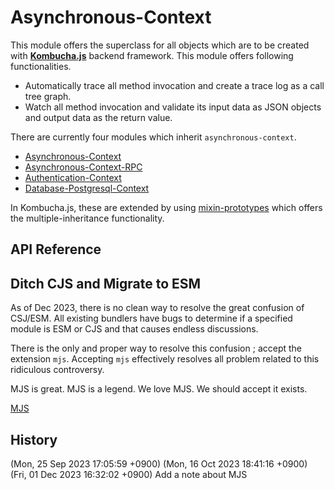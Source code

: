 
 Asynchronous-Context
=======================

This module offers the superclass for all objects which are to be created with
**[Kombucha.js][kombucha]** backend framework. This module offers following
functionalities.

- Automatically trace all method invocation and create a trace log as a call
  tree graph.
- Watch all method invocation and validate its input data as JSON objects and
  output data as the return value.

There are currently four modules which inherit `asynchronous-context`.

- [Asynchronous-Context][asynchronous-context]
- [Asynchronous-Context-RPC][asynchronous-context-rpc]
- [Authentication-Context][authentication-context]
- [Database-Postgresql-Context][database-postgresql-context]

In Kombucha.js, these are extended by using [mixin-prototypes][mixin-prototypes]
which offers the multiple-inheritance functionality.

[kombucha]:                          https://github.com/kombucha-js/
[rerenderers]:                       https://github.com/kombucha-js/react-rerenderers/
[react-rerenderers]:                 https://github.com/kombucha-js/react-rerenderers/
[asynchronous-context]:              https://github.com/kombucha-js/asynchronous-context/
[asynchronous-context-rpc]:          https://github.com/kombucha-js/asynchronous-context-rpc/
[prevent-undefined]:                 https://github.com/kombucha-js/prevent-undefined/
[fold-args]:                         https://github.com/kombucha-js/fold-args/
[runtime-typesafety]:                https://github.com/kombucha-js/runtime-typesafety/
[database-postgresql-query-builder]: https://github.com/kombucha-js/database-postgresql-query-builder/
[vanilla-schema-validator]:          https://github.com/kombucha-js/vanilla-schema-validator/
[sql-named-parameters]:              https://github.com/kombucha-js/sql-named-parameters/
[sqlmacro]:                          https://github.com/kombucha-js/sqlmacro/
[mixin-prototypes]:                  https://github.com/kombucha-js/mixin-prototypes/
[authentication-context]:            https://github.com/kombucha-js/authentication-context/
[database-postgresql-context]:       https://github.com/kombucha-js/database-postgresql-context/
[crypto-web-token]:                  https://github.com/kombucha-js/crypto-web-token/
[randomcat]:                         https://github.com/kombucha-js/randomcat/
[beep]:                              https://github.com/kombucha-js/beep/


 API Reference
---------------



 Ditch CJS and Migrate to ESM
---------------------------------
As of Dec 2023, there is no clean way to resolve the great confusion of CSJ/ESM.
All existing bundlers have bugs to determine if a specified module is ESM or CJS
and that causes endless discussions.

There is the only and proper way to resolve this confusion ; accept the
extension `mjs`. Accepting `mjs` effectively resolves all problem related to
this ridiculous controversy.

MJS is great. MJS is a legend. We love MJS. We should accept it exists.

[MJS](http://clive.tries.fed.wiki/view/michael-jackson-script)


 History
----------
(Mon, 25 Sep 2023 17:05:59 +0900)
(Mon, 16 Oct 2023 18:41:16 +0900)
(Fri, 01 Dec 2023 16:32:02 +0900) Add a note about MJS

